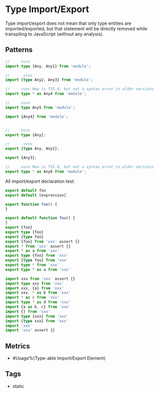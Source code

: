 # Type Import/Export

Type import/export does not mean that only type entities are imported/exported, but that
statement will be directly removed while transpiling to JavaScript (without any analysis).

## Patterns

```ts
//     vvvv
import type {Any, Any1} from 'module';

//      vvvv
import {type Any2, Any3} from 'module';

//     vvvv New in TS5.0, but not a syntax error in older versions
import type * as Any4 from 'module';

//     vvvv
import type Any5 from 'module';

import {Any4} from 'module';


//     vvvv
export type {Any};

//      vvvv
export {type Any, Any1};

export {Any3};

//     vvvv New in TS5.0, but not a syntax error in older versions
export type * as Any6 from 'module';
```

All import/export declaration test:

```ts
export default foo
export default [expression]

export function foo() {
}

export default function foo() {
}
export {foo}
export type {foo}
export {type foo}
export {foo} from 'xxx' assert {}
export * from 'xxx' assert {}
export * as a from 'xxx'
export type {foo} from 'xxx'
export {type foo} from 'xxx'
export type * from 'xxx'
export type * as a from 'xxx'

import xxx from 'xxx' assert {}
import type xxx from 'xxx'
import xxx, {a} from 'xxx'
import xxx, * as b from 'xxx'
import * as c from 'xxx'
import type * as d from 'xxx'
import {a as b, c} from 'xxx'
import {} from 'xxx'
import type {xxx} from 'xxx'
import {type xxx} from 'xxx'
import 'xxx'
import 'xxx' assert {}
```

## Metrics

* #Usage%(Type-able Import/Export Element)

<!--* Types{ContainsValueEntity, ContainsTypeEntityOnly}
    * ContainsValueEntity: The type Import/Export declaration contains JS value entity
    * ContainsTypeEntityOnly: The type Import/Export declaration contains only type entity-->

## Tags

* static
